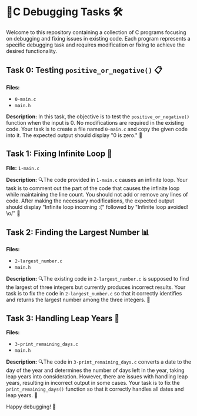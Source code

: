# 🚀C Debugging Tasks 🛠️

Welcome to this repository containing a collection of C programs focusing on debugging and fixing issues in existing code. Each program represents a specific debugging task and requires modification or fixing to achieve the desired functionality.

## Task 0: Testing `positive_or_negative()` 📋

**Files:**
- `0-main.c`
- `main.h`

**Description:** In this task, the objective is to test the `positive_or_negative()` function when the input is 0. No modifications are required in the existing code. Your task is to create a file named `0-main.c` and copy the given code into it. The expected output should display "0 is zero." 🎉

## Task 1: Fixing Infinite Loop 📜

**File:** `1-main.c`

**Description:** 🔍The code provided in `1-main.c` causes an infinite loop. Your task is to comment out the part of the code that causes the infinite loop while maintaining the line count. You should not add or remove any lines of code. After making the necessary modifications, the expected output should display "Infinite loop incoming :(" followed by "Infinite loop avoided! \o/" 🚀

## Task 2: Finding the Largest Number 📊

**Files:**
- `2-largest_number.c`
- `main.h`

**Description:** 🔍The existing code in `2-largest_number.c` is supposed to find the largest of three integers but currently produces incorrect results. Your task is to fix the code in `2-largest_number.c` so that it correctly identifies and returns the largest number among the three integers. 💪

## Task 3: Handling Leap Years 📅

**Files:**
- `3-print_remaining_days.c`
- `main.h`

**Description:** 🔍The code in `3-print_remaining_days.c` converts a date to the day of the year and determines the number of days left in the year, taking leap years into consideration. However, there are issues with handling leap years, resulting in incorrect output in some cases. Your task is to fix the `print_remaining_days()` function so that it correctly handles all dates and leap years. 📆

Happy debugging! 🚀

